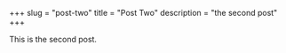 +++
slug = "post-two"
title = "Post Two"
description = "the second post"
+++

This is the second post.
